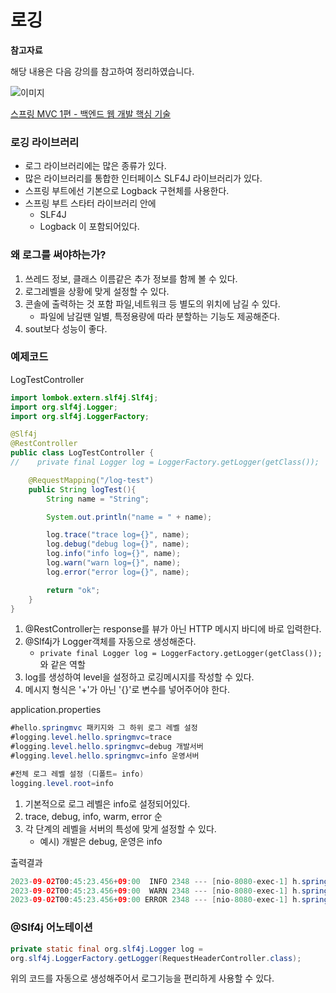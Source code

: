 # 로깅

**참고자료**

해당 내용은 다음 강의를 참고하여 정리하였습니다.

![이미지](https://cdn.inflearn.com/public/courses/326674/cover/4657d793-56a4-42f3-9d44-dc88d125a49e)

[스프링 MVC 1편 - 백엔드 웹 개발 핵심 기술](https://www.inflearn.com/course/%EC%8A%A4%ED%94%84%EB%A7%81-mvc-1/dashboard)





### 로깅 라이브러리

- 로그 라이브러리에는 많은 종류가 있다.
- 많은 라이브러리를 통합한 인터페이스 SLF4J 라이브러리가 있다.
- 스프링 부트에선 기본으로 Logback 구현체를 사용한다.
- 스프링 부트 스타터 라이브러리 안에
  - SLF4J
  - Logback 이 포함되어있다.



### 왜 로그를 써야하는가?

1. 쓰레드 정보, 클래스 이름같은 추가 정보를 함께 볼 수 있다.
2. 로그레벨을 상황에 맞게 설정할 수 있다.
3. 콘솔에 출력하는 것 포함 파일,네트워크 등 별도의 위치에 남길 수 있다.
   - 파일에 남길땐 일별, 특정용량에 따라 분할하는 기능도 제공해준다.
4. sout보다 성능이 좋다.



### 예제코드

LogTestController

```java
import lombok.extern.slf4j.Slf4j;
import org.slf4j.Logger;
import org.slf4j.LoggerFactory;

@Slf4j
@RestController
public class LogTestController {
//    private final Logger log = LoggerFactory.getLogger(getClass());

    @RequestMapping("/log-test")
    public String logTest(){
        String name = "String";

        System.out.println("name = " + name);

        log.trace("trace log={}", name);
        log.debug("debug log={}", name);
        log.info("info log={}", name);
        log.warn("warn log={}", name);
        log.error("error log={}", name);

        return "ok";
    }
}

```

1. @RestController는 response를 뷰가 아닌 HTTP 메시지 바디에 바로 입력한다.
2. @Slf4j가 Logger객체를 자동으로 생성해준다.
   - `private final Logger log = LoggerFactory.getLogger(getClass());`와 같은 역할
3. log를 생성하여 level을 설정하고 로깅메시지를 작성할 수 있다.
4. 메시지 형식은 '+'가 아닌 '{}'로 변수를 넣어주어야 한다.



application.properties

```java
#hello.springmvc 패키지와 그 하위 로그 레벨 설정
#logging.level.hello.springmvc=trace
#logging.level.hello.springmvc=debug 개발서버
#logging.level.hello.springmvc=info 운영서버

#전체 로그 레벨 설정 (디폴트= info)
logging.level.root=info
```

1. 기본적으로 로그 레벨은 info로 설정되어있다.
2. trace, debug, info, warm, error 순
3. 각 단계의 레벨을 서버의 특성에 맞게 설정할 수 있다.
   - 예시) 개발은 debug, 운영은 info



출력결과

```java
2023-09-02T00:45:23.456+09:00  INFO 2348 --- [nio-8080-exec-1] h.springmvc.basic.LogTestController      : info log=String
2023-09-02T00:45:23.456+09:00  WARN 2348 --- [nio-8080-exec-1] h.springmvc.basic.LogTestController      : warn log=String
2023-09-02T00:45:23.456+09:00 ERROR 2348 --- [nio-8080-exec-1] h.springmvc.basic.LogTestController      : error log=String
```





### @Slf4j 어노테이션

```java
private static final org.slf4j.Logger log = 
org.slf4j.LoggerFactory.getLogger(RequestHeaderController.class);
```

위의 코드를 자동으로 생성해주어서 로그기능을 편리하게 사용할 수 있다.
